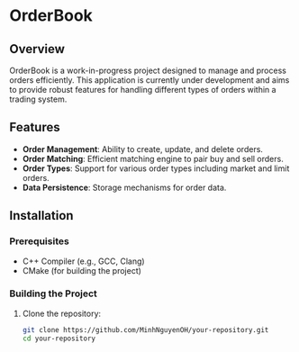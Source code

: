 # OrderBook

## Overview

OrderBook is a work-in-progress project designed to manage and process orders efficiently. This application is currently under development and aims to provide robust features for handling different types of orders within a trading system.

## Features

- **Order Management**: Ability to create, update, and delete orders.
- **Order Matching**: Efficient matching engine to pair buy and sell orders.
- **Order Types**: Support for various order types including market and limit orders.
- **Data Persistence**: Storage mechanisms for order data.

## Installation

### Prerequisites

- C++ Compiler (e.g., GCC, Clang)
- CMake (for building the project)

### Building the Project

1. Clone the repository:
   ```sh
   git clone https://github.com/MinhNguyenOH/your-repository.git
   cd your-repository
